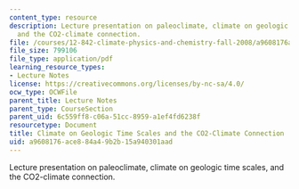 ```yaml
---
content_type: resource
description: Lecture presentation on paleoclimate, climate on geologic time scales,
  and the CO2-climate connection.
file: /courses/12-842-climate-physics-and-chemistry-fall-2008/a9608176ace884a49b2b15a940301aad_part1_lec6.pdf
file_size: 799106
file_type: application/pdf
learning_resource_types:
- Lecture Notes
license: https://creativecommons.org/licenses/by-nc-sa/4.0/
ocw_type: OCWFile
parent_title: Lecture Notes
parent_type: CourseSection
parent_uid: 6c559ff8-c06a-51cc-8959-a1ef4fd6238f
resourcetype: Document
title: Climate on Geologic Time Scales and the CO2-Climate Connection
uid: a9608176-ace8-84a4-9b2b-15a940301aad
---
```

Lecture presentation on paleoclimate, climate on geologic time scales, and the CO2-climate connection.